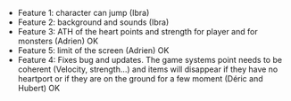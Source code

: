 - Feature 1: character can jump (Ibra)
- Feature 2: background and sounds (Ibra)
- Feature 3: ATH of the heart points and strength for player and for monsters (Adrien) OK
- Feature 5: limit of the screen (Adrien) OK 
- Feature 4: Fixes bug and updates. The game systems point needs to be coherent (Velocity, strength...) and items will disappear if they have no heartport or if they are on the ground for a few moment (Déric and Hubert) OK